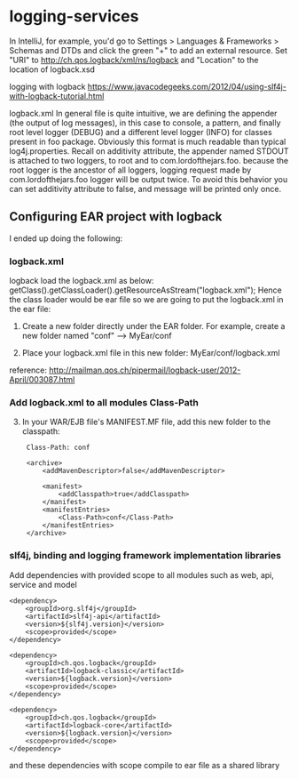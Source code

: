 # logging-services

In IntelliJ, for example, you'd go to Settings > Languages & Frameworks > Schemas and DTDs and click the green "+" to add an external resource.
Set "URI" to http://ch.qos.logback/xml/ns/logback and "Location" to the location of logback.xsd

logging with logback
https://www.javacodegeeks.com/2012/04/using-slf4j-with-logback-tutorial.html

logback.xml
In general file is quite intuitive, we are defining the appender (the output of log messages), in this case to console, a pattern, and finally root level logger (DEBUG) and a different level logger (INFO) for classes present in foo package.
Obviously this format is much readable than typical log4j.properties. Recall on additivity attribute, the appender named STDOUT is attached to two loggers, to root and to com.lordofthejars.foo. because the root logger is the ancestor of all loggers, logging request made by com.lordofthejars.foo logger will be output twice. To avoid this behavior you can set additivity attribute to false, and message will be printed only once.



## Configuring EAR project with logback
I ended up doing the following:

### logback.xml
logback load the logback.xml as below:
getClass().getClassLoader().getResourceAsStream("logback.xml");
Hence the class loader would be ear file so we are going 
to put the logback.xml in the ear file:

1. Create a new folder directly under the EAR folder. 
For example, create a new folder named "conf" --> MyEar/conf

2. Place your logback.xml file in this new folder: 
MyEar/conf/logback.xml

reference: http://mailman.qos.ch/pipermail/logback-user/2012-April/003087.html

### Add logback.xml to all modules Class-Path
3. In your WAR/EJB file's MANIFEST.MF file, add this new folder to the 
classpath:
        
        Class-Path: conf

        <archive>
            <addMavenDescriptor>false</addMavenDescriptor>
        
            <manifest>
                <addClasspath>true</addClasspath>
            </manifest>
            <manifestEntries>
                <Class-Path>conf</Class-Path>
            </manifestEntries>
        </archive>

### slf4j, binding and logging framework implementation libraries
Add dependencies with provided scope to all modules such as web, api, service and model

    <dependency>
        <groupId>org.slf4j</groupId>
        <artifactId>slf4j-api</artifactId>
        <version>${slf4j.version}</version>
        <scope>provided</scope>
    </dependency>

    <dependency>
        <groupId>ch.qos.logback</groupId>
        <artifactId>logback-classic</artifactId>
        <version>${logback.version}</version>
        <scope>provided</scope>
    </dependency>

    <dependency>
        <groupId>ch.qos.logback</groupId>
        <artifactId>logback-core</artifactId>
        <version>${logback.version}</version>
        <scope>provided</scope>
    </dependency>

and these dependencies with scope compile to ear file as a shared library